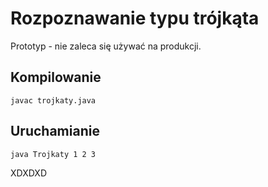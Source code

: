 # Rozpoznawanie typu trójkąta
Prototyp - nie zaleca się używać na produkcji.

## Kompilowanie
`javac trojkaty.java`

## Uruchamianie
`java Trojkaty 1 2 3`

XDXDXD
